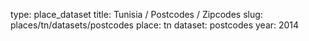 type: place_dataset
title: Tunisia / Postcodes / Zipcodes
slug: places/tn/datasets/postcodes
place: tn
dataset: postcodes
year: 2014
